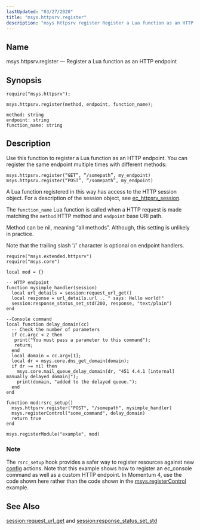 ```yaml
---
lastUpdated: "03/27/2020"
title: "msys.httpsrv.register"
description: "msys httpsrv register Register a Lua function as an HTTP endpoint msys httpsrv register method endpoint function name Use this function to register a Lua function as an HTTP endpoint You can register the same endpoint multiple times with different methods A Lua function registered in this way has access..."
---
```


<a name="lua.ref.msys.httpsrv.register"></a> 
## Name

msys.httpsrv.register — Register a Lua function as an HTTP endpoint

<a name="idp16109328"></a> 
## Synopsis

`require("msys.httpsrv");`

`msys.httpsrv.register(method, endpoint, function_name);`

```
method: string
endpoint: string
function_name: string
```
<a name="idp16113104"></a> 
## Description

Use this function to register a Lua function as an HTTP endpoint. You can register the same endpoint multiple times with different methods:

```
msys.httpsrv.register(“GET”, “/somepath”, my_endpoint)
msys.httpsrv.register(“POST”, “/somepath”, my_endpoint)
```

A Lua function registered in this way has access to the HTTP session object. For a description of the session object, see [ec_httpsrv_session](/momentum/3/3-api/structs-ec-httpsrv-session).

The `function_name` Lua function is called when a HTTP request is made matching the `method` HTTP method and `endpoint` base URI path.

Method can be nil, meaning “all methods”. Although, this setting is unlikely in practice.

Note that the trailing slash '/' character is optional on endpoint handlers.

<a name="lua.ref.msys.httpsrv.register.example"></a> 


```
require("msys.extended.httpsrv")
require("msys.core")

local mod = {}

-- HTTP endpoint
function mysimple_handler(session)
  local url_details = session:request_url_get()
  local response = url_details.url .. " says: Hello world!"
  session:response_status_set_std(200, response, "text/plain")
end

--Console command
local function delay_domain(cc)
  -- Check the number of parameters
  if cc.argc < 2 then
   print("You must pass a parameter to this command");
   return;
  end
  local domain = cc.argv[1];
  local dr = msys.core.dns_get_domain(domain);
  if dr ~= nil then
    msys.core.mail_queue_delay_domain(dr, "451 4.4.1 [internal] manually delayed domain]");
    print(domain, "added to the delayed queue.");
  end
end

function mod:rsrc_setup()
  msys.httpsrv.register("POST", "/somepath", mysimple_handler)
  msys.registerControl("some_command", delay_domain)
  return true
end

msys.registerModule("example", mod)
```

### Note

The `rsrc_setup` hook provides a safer way to register resources against new [config](/momentum/4/console-commands/config) actions. Note that this example shows how to register an ec_console command as well as a custom HTTP endpoint. In Momentum 4, use the code shown here rather than the code shown in the [msys.registerControl](/momentum/4/lua/ref-msys-register-control) example.

<a name="idp16127328"></a> 
## See Also

[session:request_url_get](/momentum/4/lua/ref-session-request-url-get) and [session:response_status_set_std](/momentum/4/lua/ref-session-response-status-set-std)